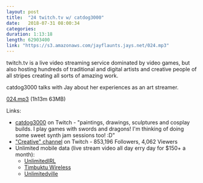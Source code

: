 ```yaml
---
layout: post
title:  "24 twitch.tv w/ catdog3000"
date:   2018-07-31 08:00:34
categories: 
duration: 1:13:18
length: 62903400
link: "https://s3.amazonaws.com/jayflaunts.jays.net/024.mp3"
---
```


twitch.tv is a live video streaming service dominated by video games,
but also hosting hundreds of traditional and digital artists and creative 
people of all stripes creating all sorts of amazing work. 

catdog3000 talks with Jay about her experiences as an art streamer.

<a href="{{site.storage_url}}/024.mp3" target="_blank">024.mp3</a> (1h13m 63MB) 

Links:
* <a href="http://twitch.tv/catdog3000">catdog3000</a> on Twitch - "paintings, drawings, sculptures and cosplay builds. I play games with swords and dragons! I'm thinking of doing some sweet synth jam sessions too! :D"
* <a href="https://www.twitch.tv/directory/game/Creative">"Creative" channel</a> on Twitch - 853,196 Followers, 4,062 Viewers
* Unlimited mobile data (live stream video all day erry day for $150+ a month):
  * <a href="https://www.unlimitedirl.com/">UnlimitedIRL</a>
  * <a href="http://timbuktuwireless.com/">Timbuktu Wireless</a> 
  * <a href="https://unlimitedville.com/">Unlimitedville</a>


